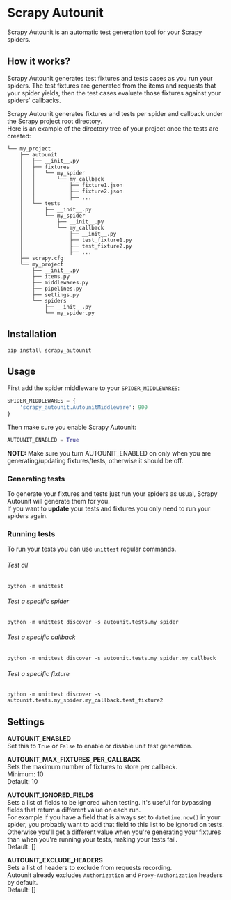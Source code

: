 # Scrapy Autounit

Scrapy Autounit is an automatic test generation tool for your Scrapy spiders.

## How it works?

Scrapy Autounit generates test fixtures and tests cases as you run your spiders.
The test fixtures are generated from the items and requests that your spider yields, then the test cases evaluate those fixtures against your spiders' callbacks.

Scrapy Autounit generates fixtures and tests per spider and callback under the Scrapy project root directory.  
Here is an example of the directory tree of your project once the tests are created:  
```
└── my_project
    ├── autounit
    │   ├── __init__.py
    │   ├── fixtures
    │   │   └── my_spider
    │   │       └── my_callback
    │   │           ├── fixture1.json
    │   │           ├── fixture2.json
    │   │           ├── ...
    │   └── tests
    │       ├── __init__.py
    │       └── my_spider
    │           ├── __init__.py
    │           └── my_callback
    │               ├── __init__.py
    │               ├── test_fixture1.py
    │               ├── test_fixture2.py
    │               ├── ...
    ├── scrapy.cfg
    └── my_project
        ├── __init__.py
        ├── items.py
        ├── middlewares.py
        ├── pipelines.py
        ├── settings.py
        └── spiders
            ├── __init__.py
            └── my_spider.py
```

## Installation

```
pip install scrapy_autounit
```

## Usage

First add the spider middleware to your `SPIDER_MIDDLEWARES`:
```python
SPIDER_MIDDLEWARES = {
    'scrapy_autounit.AutounitMiddleware': 900
}
```
Then make sure you enable Scrapy Autounit:
```python
AUTOUNIT_ENABLED = True
```
**NOTE:** Make sure you turn AUTOUNIT_ENABLED on only when you are generating/updating fixtures/tests, otherwise it should be off.

### Generating tests
To generate your fixtures and tests just run your spiders as usual, Scrapy Autounit will generate them for you.  
If you want to **update** your tests and fixtures you only need to run your spiders again.
### Running tests
To run your tests you can use `unittest` regular commands.
###### Test all
```
python -m unittest
```
###### Test a specific spider
```
python -m unittest discover -s autounit.tests.my_spider
```
###### Test a specific callback
```
python -m unittest discover -s autounit.tests.my_spider.my_callback
```
###### Test a specific fixture
```
python -m unittest discover -s autounit.tests.my_spider.my_callback.test_fixture2
```

## Settings

**AUTOUNIT_ENABLED**  
Set this to `True` or `False` to enable or disable unit test generation.

**AUTOUNIT_MAX_FIXTURES_PER_CALLBACK**  
Sets the maximum number of fixtures to store per callback.  
Minimum: 10  
Default: 10

**AUTOUNIT_IGNORED_FIELDS**  
Sets a list of fields to be ignored when testing. It's useful for bypassing fields that return a different value on each run.  
For example if you have a field that is always set to `datetime.now()` in your spider, you probably want to add that field to this list to be ignored on tests. Otherwise you'll get a different value when you're generating your fixtures than when you're running your tests, making your tests fail.  
Default: []

**AUTOUNIT_EXCLUDE_HEADERS**  
Sets a list of headers to exclude from requests recording.  
Autounit already excludes `Authorization` and `Proxy-Authorization` headers by default.  
Default: []
